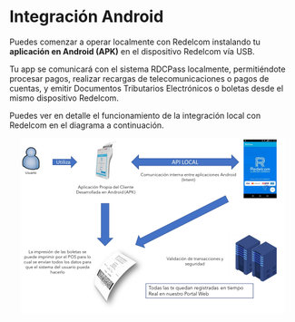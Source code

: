 # Integración Android

Puedes comenzar a operar localmente con Redelcom instalando tu **aplicación en Android (APK)** en el dispositivo Redelcom vía USB. 

Tu app se comunicará con el sistema RDCPass localmente, permitiéndote procesar pagos, realizar recargas de telecomunicaciones o pagos de cuentas, y emitir Documentos Tributarios Electrónicos o boletas desde el mismo dispositivo Redelcom.

Puedes ver en detalle el funcionamiento de la integración local con Redelcom en el diagrama a continuación.

<p align="center"> <img src="/images/Redelcom/Integrate-via-Android.png"> </p>